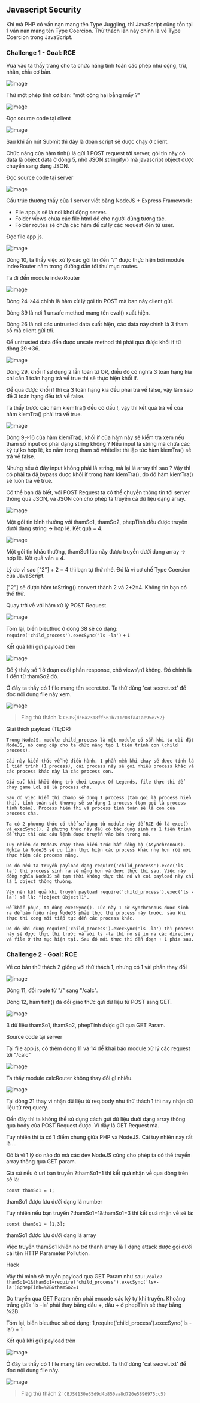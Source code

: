 ## Javascript Security

Khi mà PHP có vấn nạn mang tên Type Juggling, thì JavaScript cũng tồn tại 1 vấn nạn mang tên Type Coercion. Thử thách lần này chính là về Type Coercion trong JavaScript.

### Challenge 1 - Goal: RCE

Vừa vào ta thấy trang cho ta chức năng tính toán các phép như cộng, trừ, nhân, chia cơ bản.

![image](https://user-images.githubusercontent.com/90561566/234295319-51bd4b0a-c51c-4085-bd30-d7edd8f2f479.png)

Thử một phép tính cơ bản: "một cộng hai bằng mấy ?"

![image](https://user-images.githubusercontent.com/90561566/234295454-ccf00b39-ef27-416f-887a-142b675ae68c.png)

Đọc source code tại client

![image](https://user-images.githubusercontent.com/90561566/234295576-23b54b34-1e66-4c73-92dc-b84d8e316800.png)

Sau khi ấn nút Submit thì đây là đoạn script sẽ được chạy ở client.

Chức năng của hàm tinh() là gửi 1 POST request tới server, gói tin này có data là object data ở dòng 5, nhờ JSON.stringify() mà javascript object được chuyển sang dạng JSON.

Đọc source code tại server

![image](https://user-images.githubusercontent.com/90561566/234295721-e80ab765-477f-46cb-a627-fcaa099ebb50.png)

Cấu trúc thường thấy của 1 server viết bằng NodeJS + Express Framework:

+ File app.js sẽ là nơi khởi động server.
+ Folder views chứa các file html để cho người dùng tương tác.
+ Folder routes sẽ chứa các hàm để xử lý các request đến từ user.

Đọc file app.js.

![image](https://user-images.githubusercontent.com/90561566/234295772-61be3303-1e8d-4e22-a71f-d92a114b0391.png)

Dòng 10, ta thấy việc xử lý các gói tin đến "/" được thực hiện bởi module indexRouter nằm trong đường dẫn tới thư mục routes.

Ta đi đến module indexRouter

![image](https://user-images.githubusercontent.com/90561566/234296236-32b574d0-5218-40f0-9bfb-dde3a518404d.png)

Dòng 24->44 chính là hàm xử lý gói tin POST mà ban nãy client gửi.

Dòng 39 là nơi 1 unsafe method mang tên eval() xuất hiện.

Dòng 26 là nơi các untrusted data xuất hiện, các data này chính là 3 tham số mà client gửi tới.

Để untrusted data đến được unsafe method thì phải qua được khối if từ dòng 29->36.

![image](https://user-images.githubusercontent.com/90561566/234296680-4dbd3ac9-7776-4768-9a9e-b5cab591b513.png)

Dòng 29, khối if sử dụng 2 lần toán tử OR, điều đó có nghĩa 3 toán hạng kia chỉ cần 1 toán hạng trả về true thì sẽ thực hiện khối if.

Để qua được khối if thì cả 3 toán hạng kia đều phải trả về false, vậy làm sao để 3 toán hạng đều trả về false.

Ta thấy trước các hàm kiemTra() đều có dấu !, vậy thì kết quả trả về của hàm kiemTra() phải trả về true.

![image](https://user-images.githubusercontent.com/90561566/234297023-6182cd7d-0135-4887-b99b-2f2699b6e014.png)

Dòng 9->16 của hàm kiemTra(), khối if của hàm này sẽ kiểm tra xem nếu tham số input có phải dạng string không ? Nếu input là string mà chứa các ký tự ko hợp lệ, ko nằm trong tham số whitelist thì lập tức hàm kiemTra() sẽ trả về false.

Nhưng nếu ở đây input không phải là string, mà lại là array thì sao ? Vậy thì có phải ta đã bypass được khối if trong hàm kiemTra(), do đó hàm kiemTra() sẽ luôn trả về true.

Có thể bạn đã biết, với POST Request ta có thể chuyển thông tin tới server thông qua JSON, và JSON còn cho phép ta truyền cả dữ liệu dạng array.

![image](https://user-images.githubusercontent.com/90561566/234300094-02292b1e-9d5e-4b0b-9ade-c5e645621866.png)

Một gói tin bình thường với thamSo1, thamSo2, phepTinh đều được truyền dưới dạng string -> hợp lệ. Kết quả = 4.

![image](https://user-images.githubusercontent.com/90561566/234300322-5e7203d7-bc86-46d9-89cf-e058a3cd35a9.png)

Một gói tin khác thường, thamSo1 lúc này được truyền dưới dạng array -> hợp lệ. Kết quả vẫn = 4.

Lý do vì sao ["2"] + 2 = 4 thì bạn tự thử nhé. Đó là vì cơ chế Type Coercion của JavaScript.

["2"] sẽ được hàm toString() convert thành 2 và 2+2=4. Không tin bạn có thể thử.

Quay trở về với hàm xử lý POST Request.

![image](https://user-images.githubusercontent.com/90561566/234300559-e905ce94-dd75-4858-bb9d-53f891e0b221.png)

Tóm lại, biến bieuthuc ở dòng 38 sẽ có dạng: `require('child_process').execSync('ls -la')` `+` `1`

Kết quả khi gửi payload trên

![image](https://user-images.githubusercontent.com/90561566/234300809-4eab6a30-b99e-49b5-abcc-8decefba5d8f.png)

Để ý thấy số 1 ở đoạn cuối phần response, chỗ views\n1 không. Đó chính là 1 đến từ thamSo2 đó.

Ở đây ta thấy có 1 file mang tên secret.txt. Ta thử dùng 'cat secret.txt' để đọc nội dung file này xem.

![image](https://user-images.githubusercontent.com/90561566/234300995-981a4c1d-3f89-4af9-bf27-7ab9fdb86a63.png)

> Flag thử thách 1: `CBJS{dc6a2318ff561b711c08fa41ae95e752}`

Giải thích payload (TL;DR)

```
Trong NodeJS, module child_process là một module có sẵn khi ta cài đặt NodeJS, nó cung cấp cho ta chức năng tạo 1 tiến trình con (child process).

Cái này kiến thức về hệ điều hành, 1 phần mềm khi chạy sẽ được tính là 1 tiến trình (1 process), cái process này sẽ gọi nhiều process khác và các process khác này là các process con.

Giả sử, khi khởi động trò chơi League Of Legends, file thực thi để chạy game LoL sẽ là process cha.

Sau đó việc hiển thị champ sẽ dùng 1 process (tạm gọi là process hiển thị), tính toán sát thương sẽ sử dụng 1 process (tạm gọi là process tính toán). Process hiển thị và process tính toán sẽ là con của process cha.

Ta có 2 phương thức có thể sử dụng từ module này để RCE đó là exec() và execSync(). 2 phương thức này đều có tác dụng sinh ra 1 tiến trình để thực thi các câu lệnh được truyền vào bên trong nó.

Tuy nhiên do NodeJS chạy theo kiến trúc bất đồng bộ (Asynchronous). Nghĩa là NodeJS sẽ ưu tiên thực hiện các process khác nhẹ hơn rồi mới thực hiện các process nặng.

Do đó nếu ta truyền payload dạng require('child_process').exec('ls -la') thì process sinh ra sẽ nặng hơn và được thực thi sau. Việc này đồng nghĩa NodeJS sẽ tạm thời không thực thi nó và coi payload này chỉ là 1 object thông thường.

Vậy nên kết quả khi truyền payload require('child_process').exec('ls -la') sẽ là: "[object Object]1".

Để khắc phục, ta dùng execSync(). Lúc này 1 cờ synchronous được sinh ra để báo hiệu rằng NodeJS phải thực thi process này trước, sau khi thực thi xong mới tiếp tục đến các process khác.

Do đó khi dùng require('child_process').execSync('ls -la') thì process này sẽ được thực thi trước và với ls -la thì nó sẽ in ra các directory và file ở thư mục hiện tại. Sau đó mới thực thi đến đoạn + 1 phía sau.
```

### Challenge 2 - Goal: RCE

Về cơ bản thử thách 2 giống với thử thách 1, nhưng có 1 vài phần thay đổi

![image](https://user-images.githubusercontent.com/90561566/234301681-57d320b0-3cbb-44c4-8a76-9827b5b0f3f3.png)

Dòng 11, đổi route từ "/" sang "/calc".

Dòng 12, hàm tinh() đã đổi giao thức gửi dữ liệu từ POST sang GET.

![image](https://user-images.githubusercontent.com/90561566/234301993-56e4439c-45d5-4158-a4e2-7e1d332b72fb.png)

3 dữ liệu thamSo1, thamSo2, phepTinh được gửi qua GET Param.

Source code tại server

Tại file app.js, có thêm dòng 11 và 14 để khai báo module xử lý các request tới "/calc"

![image](https://user-images.githubusercontent.com/90561566/234302110-69a86060-fc55-4937-a3a4-6b08df32b28f.png)

Ta thấy module calcRouter không thay đổi gì nhiều.

![image](https://user-images.githubusercontent.com/90561566/234302363-64bf3892-847a-433c-a764-af5bdd2bce7c.png)

Tại dòng 21 thay vì nhận dữ liệu từ req.body như thử thách 1 thì nay nhận dữ liệu từ req.query.

Đến đây thì ta không thể sử dụng cách gửi dữ liệu dưới dạng array thông qua body của POST Request được. Vì đây là GET Request mà.

Tuy nhiên thì ta có 1 điểm chung giữa PHP và NodeJS. Cái tuy nhiên này rất là ...

Đó là vì 1 lý do nào đó mà các dev NodeJS cũng cho phép ta có thể truyền array thông qua GET param.

Giả sử nếu ở url bạn truyền ?thamSo1=1 thì kết quả nhận về qua dòng trên sẽ là:

```
const thamSo1 = 1;
```

thamSo1 được lưu dưới dạng là number

Tuy nhiên nếu bạn truyền ?thamSo1=1&thamSo1=3 thì kết quả nhận về sẽ là:

```
const thamSo1 = [1,3];
```

thamSo1 được lưu dưới dạng là array

Việc truyền thamSo1 khiến nó trở thành array là 1 dạng attack được gọi dưới cái tên HTTP Parameter Pollution.

Hack

Vậy thì mình sẽ truyền payload qua GET Param như sau: `/calc?thamSo1=1&thamSo1=require('child_process').execSync('ls+-la')&phepTinh=%2B&thamSo2=1`

Do truyền qua GET Param nên phải encode các ký tự khi truyền. Khoảng trắng giữa 'ls -la' phải thay bằng dấu +, dấu + ở phepTinh sẽ thay bằng %2B.

Tóm lại, biến bieuthuc sẽ có dạng: 1,require('child_process').execSync('ls -la') + 1

Kết quả khi gửi payload trên

![image](https://user-images.githubusercontent.com/90561566/234305335-ae258c70-4fe6-49ea-a513-7107b9de33bd.png)

Ở đây ta thấy có 1 file mang tên secret.txt. Ta thử dùng 'cat secret.txt' để đọc nội dung file này.

![image](https://user-images.githubusercontent.com/90561566/234305394-bb15c908-29d9-4ad5-9acb-9bfa45a45804.png)

> Flag thử thách 2: `CBJS{130e35d9d4b850aa8d720e5896975cc5}`
